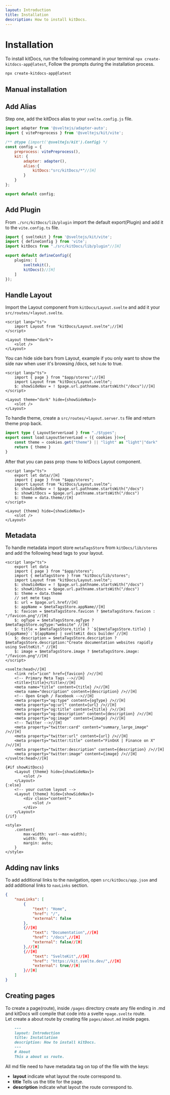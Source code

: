 ```yaml
---
layout: Introduction
title: Installation
description: How to install kitDocs.
---
```


# Installation
To install kitDocs, run the following command in your terminal `npx create-kitdocs-app@latest`, Follow the prompts during the installation process.
```bash
npx create-kitdocs-app@latest
```

## Manual installation

## Add Alias
Step one, add the kitDocs alias to your `svelte.config.js` file.
```js
import adapter from '@sveltejs/adapter-auto';
import { vitePreprocess } from '@sveltejs/kit/vite';

/** @type {import('@sveltejs/kit').Config} */
const config = {
	preprocess: vitePreprocess(),
	kit: {
		adapter: adapter(),
		alias:{
			kitDocs:"src/kitDocs/*"//[H]
		}
	}
};

export default config;
```

## Add Plugin
From `./src/kitDocs/lib/plugin` import the default export(Plugin) and add it to the `vite.config.ts` file.
```ts
import { sveltekit } from '@sveltejs/kit/vite';
import { defineConfig } from 'vite';
import kitDocs from "./src/kitDocs/lib/plugin"//[H]

export default defineConfig({
	plugins: [
        sveltekit(),
        kitDocs()//[H]
    ]
});
```

## Handle Layout
Import the Layout component from `kitDocs/Layout.svelte` and add it your `src/routes/+layout.svelte`.
```svelte
<script lang="ts">
    import Layout from "kitDocs/Layout.svelte";//[H]
</script>

<Layout theme="dark">
    <slot />
</Layout>
```
You can hide side bars from Layout, example if you only want to show the side nav when user it's browsing /docs, set `hide` to true.
```svelte
<script lang="ts">
    import { page } from "$app/stores";//[H]
    import Layout from "kitDocs/Layout.svelte";
    $: showSideNav = ! $page.url.pathname.startsWith("/docs")//[H]
</script>

<Layout theme="dark" hide={showSideNav}>
    <slot />
</Layout>
```

To handle theme, create a `src/routes/+layout.server.ts` file and return theme prop back.
```ts
import type { LayoutServerLoad } from "./$types";
export const load:LayoutServerLoad = ({ cookies })=>{
    const theme = cookies.get("theme") || "light" as "light"|"dark"
    return { theme }
}
```
After that you can pass prop `theme` to kitDocs Layout component.
```svelte
<script lang="ts">
    export let data//[H]
    import { page } from "$app/stores";
    import Layout from "kitDocs/Layout.svelte";
    $: showSideNav = ! $page.url.pathname.startsWith("/docs")
    $: showKitDocs = $page.url.pathname.startsWith("/docs")
    $: theme = data.theme//[H]
</script>

<Layout {theme} hide={showSideNav}>
    <slot />
</Layout>
```

## Metadata
To handle metadata import store `metaTagsStore` from `kitDocs/lib/stores` and add the following head tags to your layout.
```svelte
<script lang="ts">
    export let data
    import { page } from "$app/stores";
    import { metaTagsStore } from "kitDocs/lib/stores";
    import Layout from "kitDocs/Layout.svelte";
    $: showSideNav = ! $page.url.pathname.startsWith("/docs")
    $: showKitDocs = $page.url.pathname.startsWith("/docs")
    $: theme = data.theme
    // set mete tags
    $: url = $page.url.href//[H]
    $: appName = $metaTagsStore.appName//[H]
    $: favicon = $metaTagsStore.favicon ? $metaTagsStore.favicon : "/favicon.png"//[H]
    $: ogType = $metaTagsStore.ogType ? $metaTagsStore.ogType:"website" //[H]
    $: title = $metaTagsStore.title ? `${$metaTagsStore.title} | ${appName}`:`${appName} | svelteKit docs builder`//[H]
    $: description = $metaTagsStore.description ? $metaTagsStore.description:"Create documentation websites rapidly using SvelteKit." //[H]
    $: image = $metaTagsStore.image ? $metaTagsStore.image: "/favicon.png"//[H]
</script>

<svelte:head>//[H]
	<link rel="icon" href={favicon} />//[H]
    <!-- Primary Meta Tags -->//[H]
    <title>{title}</title>//[H]
    <meta name="title" content={title} />//[H]
    <meta name="description" content={description} />//[H]
    <!-- Open Graph / Facebook -->//[H]
    <meta property="og:type" content={ogType} />//[H]
    <meta property="og:url" content={url} />//[H]
    <meta property="og:title" content={title} />//[H]
    <meta property="og:description" content={description} />//[H]
    <meta property="og:image" content={image} />//[H]
    <!-- Twitter -->//[H]
    <meta property="twitter:card" content="summary_large_image" />//[H]
    <meta property="twitter:url" content={url} />//[H]
    <meta property="twitter:title" content="FinOnX | Finance on X" />//[H]
    <meta property="twitter:description" content={description} />//[H]
    <meta property="twitter:image" content={image} />//[H]
</svelte:head>//[H]

{#if showKitDocs}
    <Layout {theme} hide={showSideNav}>
        <slot />
    </Layout>
{:else}
    <!-- your custom layout -->
    <Layout {theme} hide={showSideNav}>
        <div class="content">
            <slot />
        </div>
    </Layout>
{/if}

<style>
    .content{
        max-width: var(--max-width);
        width: 95%;
        margin: auto;
    }
</style>
```

## Adding nav links
To add additional links to the navigation, open `src/kitDocs/app.json` and add additional links to `navLinks` section.
```json
{
    "navLinks": [
        {
            "text": "Home",
            "href": "/",
            "external": false
        },
        {//[H]
            "text": "Documentation",//[H]
            "href": "/docs",//[H]
            "external": false//[H]
        },//[H]
        {//[H]
            "text": "SvelteKit",//[H]
            "href": "https://kit.svelte.dev/",//[H]
            "external": true//[H]
        }//[H]
    ]
}
```

## Creating pages
To create a page(route), inside `/pages` directory create any file ending in .md and kitDocs will compile that code into a svelte `+page.svelte` route.<br>
Let create a about route by creating file `pages/about.md` inside pages.
```md
    ---
    layout: Introduction
    title: Installation
    description: How to install kitDocs.
    ---
    # About
    This a about us route.
```
All md file need to have metadata tag on top of the file with the keys:<br>
- **layout**
    indicate what layout the route correspond to.
- **title**
    Tells us the title for the page.
- **description**
    indicate what layout the route correspond to.

